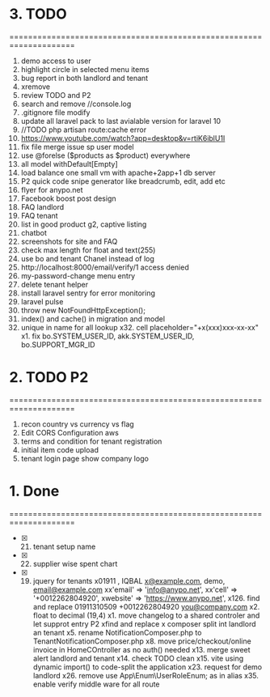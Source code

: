 
# 3. TODO
====================================================================
1.	demo access to user
										<i data-feather="alert-triangle"></i>
1. highlight circle in selected menu items
2.	bug report in both landlord and tenant
3.	xremove <i class="bi bi-cart-check"></i>
4.	review TODO and P2
5.	search and remove //console.log
6.	.gitignore file modify
7.	update all laravel pack to last avialable version for laravel 10
8.	//TODO php artisan route:cache error
9.	https://www.youtube.com/watch?app=desktop&v=rtiK6iblU1I
10.	fix file merge issue sp user model
11.	use @forelse ($products as $product) everywhere
12.	all model withDefault[Empty]
13.	load balance one small vm with apache+2app+1 db server
14.	P2 quick code snipe generator like breadcrumb, edit, add etc
15.	flyer for anypo.net
16.	Facebook boost post design
17.	FAQ landlord
18.	FAQ tenant
19.	list in good product g2, captive listing
20.	chatbot
21.	screenshots for site and FAQ
22.	check max length  for float and text(255)
23.	use bo and tenant Chanel instead of log
24.	http://localhost:8000/email/verify/1 access denied
25.	my-password-change menu entry
26.	delete tenant helper
27.	install laravel sentry for error monitoring
28.	laravel pulse
29.	throw new NotFoundHttpException();
30.	index() and cache() in migration and model
31.	unique in name for all lookup
x32. cell placeholder="+x(xxx)xxx-xx-xx"
x1.	fix bo.SYSTEM_USER_ID, akk.SYSTEM_USER_ID, bo.SUPPORT_MGR_ID

# 2. TODO P2
====================================================================
1. recon country vs currency vs flag
2. Edit CORS Configuration aws
3. terms and condition for tenant registration
4. initial item code upload
5. tenant login page show company logo


# 1. Done
====================================================================
- [x] 21. tenant setup name
- [x] 22. supplier wise spent chart
- [x] 19. jquery for tenants
x01911 , IQBAL
x@example.com, demo,  email@example.com
xx'email'				=> 'info@anypo.net',
xx'cell'				=> '+0012262804920',
xwebsite'			=> 'https://www.anypo.net',
x126. find and replace 01911310509 +0012262804920 you@company.com
x2.	float to decimal (19,4)
x1. move changelog to a shared controler and let supprot entry P2
xfind and replace <table id="datatables-orders" class="table w-100">
x composer split int landlord an tenant
x5.	rename NotificationComposer.php to TenantNotificationComposer.php
x8.	move price/checkout/online invoice in HomeCOntroller as no auth() needed
x13.	merge sweet alert landlord and tenant
x14.	check TODO clean
x15.	vite using dynamic import() to code-split the application
x23.	request for demo landlord
x26.	remove use App\Enum\UserRoleEnum; as in alias
x35.	enable verify middle ware for all route

